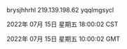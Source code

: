 brysjhhrhl 219.139.198.62 yqqlmgsycl

2022年 07月 15日 星期五 18:00:02 CST

2022年 07月 15日 星期五 10:00:02 GMT

